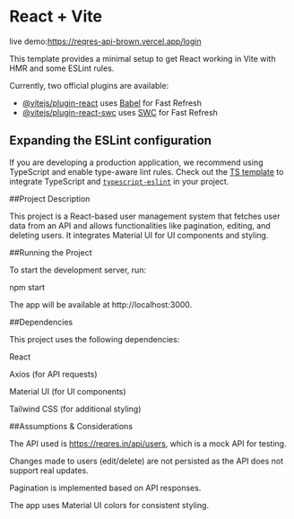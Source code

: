 # React + Vite
live demo:https://reqres-api-brown.vercel.app/login

This template provides a minimal setup to get React working in Vite with HMR and some ESLint rules.

Currently, two official plugins are available:

- [@vitejs/plugin-react](https://github.com/vitejs/vite-plugin-react/blob/main/packages/plugin-react/README.md) uses [Babel](https://babeljs.io/) for Fast Refresh
- [@vitejs/plugin-react-swc](https://github.com/vitejs/vite-plugin-react-swc) uses [SWC](https://swc.rs/) for Fast Refresh

## Expanding the ESLint configuration

If you are developing a production application, we recommend using TypeScript and enable type-aware lint rules. Check out the [TS template](https://github.com/vitejs/vite/tree/main/packages/create-vite/template-react-ts) to integrate TypeScript and [`typescript-eslint`](https://typescript-eslint.io) in your project.

##Project Description

This project is a React-based user management system that fetches user data from an API and allows functionalities like pagination, editing, and deleting users. It integrates Material UI for UI components and styling.

##Running the Project

To start the development server, run:

npm start

The app will be available at http://localhost:3000.

##Dependencies

This project uses the following dependencies:

React

Axios (for API requests)

Material UI (for UI components)

Tailwind CSS (for additional styling)

##Assumptions & Considerations

The API used is https://reqres.in/api/users, which is a mock API for testing.

Changes made to users (edit/delete) are not persisted as the API does not support real updates.

Pagination is implemented based on API responses.

The app uses Material UI colors for consistent styling.
